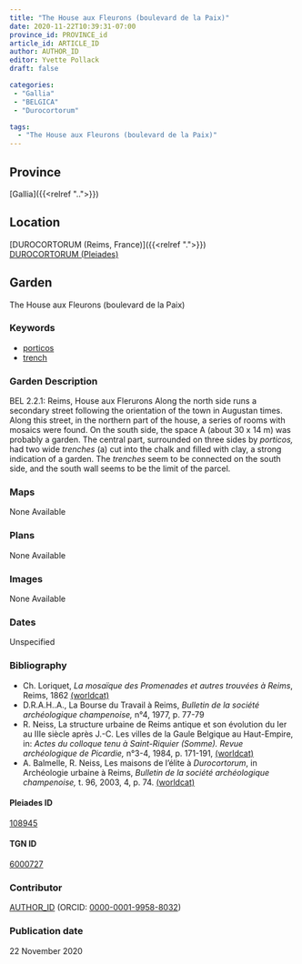```yaml
---
title: "The House aux Fleurons (boulevard de la Paix)"
date: 2020-11-22T10:39:31-07:00
province_id: PROVINCE_id
article_id: ARTICLE_ID
author: AUTHOR_ID
editor: Yvette Pollack
draft: false

categories:
 - "Gallia"
 - "BELGICA"
 - "Durocortorum"

tags:
  - "The House aux Fleurons (boulevard de la Paix)"
---
```


## Province
[Gallia]({{<relref "..">}})

## Location

[DUROCORTORUM (Reims, France)]({{<relref ".">}}) \
[DUROCORTORUM (Pleiades)](https://pleiades.stoa.org/places/108945)

<!--### Location Description-->

<!-- LEAVE THIS BLANK FOR NOW -->

<!--## Sublocation-->

<!--
[AREA WITHIN LOCATION, LIKE “PALATINE HILL”](GEOREFERENCE LINK)
A sublocation is any area larger than an individual garden, but located within a location. I would always try to include a link to a controlled vocabulary here if possible. This ID may well be different from the Garden ID, e.g., Pompeii versus a Garden in one of the houses which has its own Pleiades ID.
-->

<!--### Sublocation Description-->

<!-- DESCRIPTION -->

## Garden
The House aux Fleurons (boulevard de la Paix)

### Keywords
- [porticos](http://vocab.getty.edu/page/aat/300004145)
- [trench](http://vocab.getty.edu/page/aat/300008022)


### Garden Description

BEL 2.2.1: Reims, House aux Flerurons
Along the north side runs a secondary street following the orientation of the town in Augustan times. Along this street, in the northern part of the house, a series of rooms with mosaics were found. On the south side, the space A (about 30 x 14 m) was probably a garden. The central part, surrounded on three sides by *porticos,* had two wide *trenches* (a) cut into the chalk and filled with clay, a strong indication of a garden. The *trenches* seem to be connected on the south side, and the south wall seems to be the limit of the parcel.



### Maps

None Available

### Plans

None Available
<!--
{{< figure src="IMG_URL" alt="ALT_TEXT" title="CAPTION" >}}
-->

### Images

None Available
<!--
{{< figure src="IMG_URL" alt="ALT_TEXT" title="CAPTION" >}}
-->

### Dates
Unspecified

### Bibliography
- Ch. Loriquet, *La mosaïque des Promenades et autres trouvées à Reims*, Reims, 1862 [(worldcat)](http://www.worldcat.org/oclc/609628912)
- D.R.A.H..A., La Bourse du Travail à Reims, *Bulletin de la société archéologique champenoise,* n°4, 1977, p. 77-79   <!--not on worldcat -->
- R. Neiss, La structure urbaine de Reims antique et son évolution du Ier au IIIe siècle après J.-C. Les villes de la Gaule Belgique au Haut-Empire, in: *Actes du colloque tenu à Saint-Riquier (Somme). Revue archéologique de Picardie,* n°3-4, 1984, p. 171-191, [(worldcat)](http://www.worldcat.org/oclc/754518194)
- A. Balmelle, R. Neiss, Les maisons de l’élite à *Durocortorum*, in Archéologie urbaine à Reims, *Bulletin de la société archéologique champenoise,* t. 96, 2003, 4, p. 74. [(worldcat)](http://www.worldcat.org/oclc/718698064)


<!--#### Periodo ID-->

<!-- [PERIODO_ID](https://pleiades.stoa.org/places/PLEIADES_ID) -->

#### Pleiades ID

[108945](https://pleiades.stoa.org/places/108945)

#### TGN ID
[6000727](http://vocab.getty.edu/page/tgn/6000727)

### Contributor
[AUTHOR_ID](link) (ORCID: [0000-0001-9958-8032](https://orcid.org/0000-0001-9958-8032))

### Publication date
22 November 2020

<!--### Related articles-->

<!-- Links to other related articles. Leave blank for now -->
